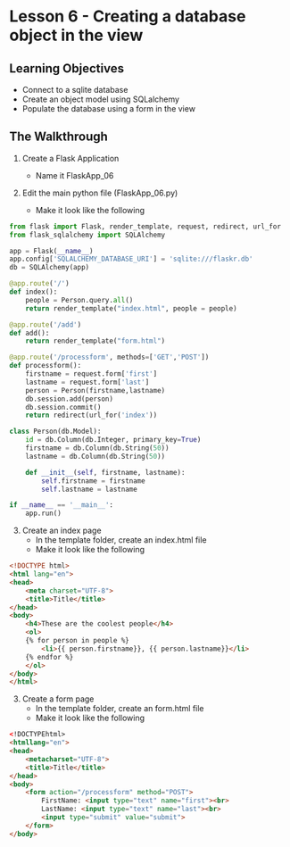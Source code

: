 # Lesson 6 - Creating a database object in the view

## Learning Objectives
* Connect to a sqlite database
* Create an object model using SQLalchemy
* Populate the database using a form in the view

## The Walkthrough
1. Create a Flask Application
	* Name it FlaskApp_06

2. Edit the main python file (FlaskApp_06.py)
	* Make it look like the following

```python
from flask import Flask, render_template, request, redirect, url_for
from flask_sqlalchemy import SQLAlchemy

app = Flask(__name__)
app.config['SQLALCHEMY_DATABASE_URI'] = 'sqlite:///flaskr.db'
db = SQLAlchemy(app)

@app.route('/')
def index():
    people = Person.query.all()
    return render_template("index.html", people = people)

@app.route('/add')
def add():
    return render_template("form.html")

@app.route('/processform', methods=['GET','POST'])
def processform():
    firstname = request.form['first']
    lastname = request.form['last']
    person = Person(firstname,lastname)
    db.session.add(person)
    db.session.commit()
    return redirect(url_for('index'))

class Person(db.Model):
    id = db.Column(db.Integer, primary_key=True)
    firstname = db.Column(db.String(50))
    lastname = db.Column(db.String(50))

    def __init__(self, firstname, lastname):
        self.firstname = firstname
        self.lastname = lastname

if __name__ == '__main__':
    app.run()
```

3. Create an index page
	* In the template folder, create an index.html file
	* Make it look like the following

```html
<!DOCTYPE html>
<html lang="en">
<head>
    <meta charset="UTF-8">
    <title>Title</title>
</head>
<body>
    <h4>These are the coolest people</h4>
    <ol>
    {% for person in people %}
        <li>{{ person.firstname}}, {{ person.lastname}}</li>
    {% endfor %}
    </ol>
</body>
</html>
```

3. Create a form page
	* In the template folder, create an form.html file
	* Make it look like the following

```html
<!DOCTYPEhtml>
<htmllang="en">
<head>
    <metacharset="UTF-8">
    <title>Title</title>
</head>
<body>
    <form action="/processform" method="POST">
        FirstName: <input type="text" name="first"><br>
        LastName: <input type="text" name="last"><br>
        <input type="submit" value="submit">
    </form>
</body>
```